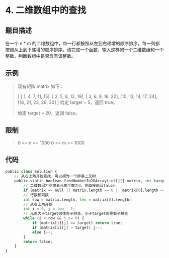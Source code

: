 # 4. 二维数组中的查找

## 题目描述

在一个 n * m 的二维数组中，每一行都按照从左到右递增的顺序排序，每一列都按照从上到下递增的顺序排序。请完成一个函数，输入这样的一个二维数组和一个整数，判断数组中是否含有该整数。

## 示例

> 现有矩阵 matrix 如下：
>
> [
>   [ 1,  4,  7, 11, 15],
>   [ 2,  5,  8, 12, 19],
>   [ 3,  6,  9, 16, 22],
>   [10, 13, 14, 17, 24],
>   [18, 21, 23, 26, 30]
> ]
> 给定 target = 5，返回 true。
>
> 给定 target = 20，返回 false。

## 限制

> 0 <= n <= 1000
> 0 <= m <= 1000

## 代码

```python
public class Solution {
  	// 从右上角开始查找，可以视为一个排序二叉树
    public static boolean findNumberIn2DArray(int[][] matrix, int target) {
      	// 二维数组为空或者元素个数为0，则直接返回false
        if (matrix == null || matrix.length == 0 || matrix[0].length == 0) return false;
      	// 行数和列数
        int row = matrix.length, len = matrix[0].length;
      	// 从右上角开始
        int i = 0, j = len - 1;
      	// 元素大于target则往左子树查，小于target则往右子树查
        while (i < row && j >= 0) {
            if (matrix[i][j] == target) return true;
            if (matrix[i][j] > target) j--;
            else i++;
        }
        return false;
    }
}
```